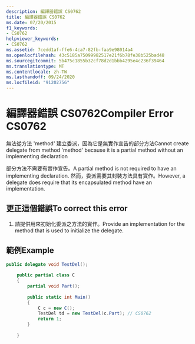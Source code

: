 ```yaml
---
description: 編譯器錯誤 CS0762
title: 編譯器錯誤 CS0762
ms.date: 07/20/2015
f1_keywords:
- CS0762
helpviewer_keywords:
- CS0762
ms.assetid: 7cedd1af-ffe6-4ca7-82fb-faa9e98014a4
ms.openlocfilehash: 43c5185a75099982517e21f6b78fe38b525bad48
ms.sourcegitcommit: 5b475c1855b32cf78d2d1bbb4295e4c236f39464
ms.translationtype: MT
ms.contentlocale: zh-TW
ms.lasthandoff: 09/24/2020
ms.locfileid: "91202756"
---
```

# <a name="compiler-error-cs0762"></a><span data-ttu-id="29410-103">編譯器錯誤 CS0762</span><span class="sxs-lookup"><span data-stu-id="29410-103">Compiler Error CS0762</span></span>

<span data-ttu-id="29410-104">無法從方法 'method' 建立委派，因為它是無實作宣告的部分方法</span><span class="sxs-lookup"><span data-stu-id="29410-104">Cannot create delegate from method 'method' because it is a partial method without an implementing declaration</span></span>  
  
 <span data-ttu-id="29410-105">部分方法不需要有實作宣告。</span><span class="sxs-lookup"><span data-stu-id="29410-105">A partial method is not required to have an implementing declaration.</span></span> <span data-ttu-id="29410-106">然而，委派需要其封裝方法具有實作。</span><span class="sxs-lookup"><span data-stu-id="29410-106">However, a delegate does require that its encapsulated method have an implementation.</span></span>  
  
## <a name="to-correct-this-error"></a><span data-ttu-id="29410-107">更正這個錯誤</span><span class="sxs-lookup"><span data-stu-id="29410-107">To correct this error</span></span>  
  
1. <span data-ttu-id="29410-108">請提供用來初始化委派之方法的實作。</span><span class="sxs-lookup"><span data-stu-id="29410-108">Provide an implementation for the method that is used to initialize the delegate.</span></span>  
  
## <a name="example"></a><span data-ttu-id="29410-109">範例</span><span class="sxs-lookup"><span data-stu-id="29410-109">Example</span></span>  
  
```csharp  
public delegate void TestDel();  
  
    public partial class C  
    {  
        partial void Part();  
  
        public static int Main()  
        {  
            C c = new C();  
            TestDel td = new TestDel(c.Part); // CS0762  
            return 1;  
        }  
  
    }  
```
